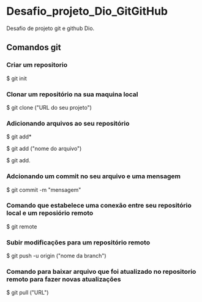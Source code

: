 # Desafio_projeto_Dio_GitGitHub
Desafio de projeto git e github Dio.

## Comandos git

### Criar um repositorio 
<p>$ git init </p>

### Clonar um repositório na sua maquina local 
$ git clone ("URL do seu projeto")

### Adicionando arquivos ao seu repositório
<p>$ git add*</p>
<p>$ git add ("nome do arquivo")</p>
<p>$ git add.</p>

### Adcionando um commit no seu arquivo e uma mensagem 
<p>$ git commit -m "mensagem"</p>

 ### Comando que estabelece uma conexão entre seu repositório local e um reposiório remoto
<p>$ git remote </p>

### Subir modificações para um repositório remoto
<p>$ git push -u origin ("nome da branch") </p>

###  Comando para baixar arquivo que foi atualizado no repositorio remoto para fazer novas atualizações 
<p>$ git pull ("URL")</p>
